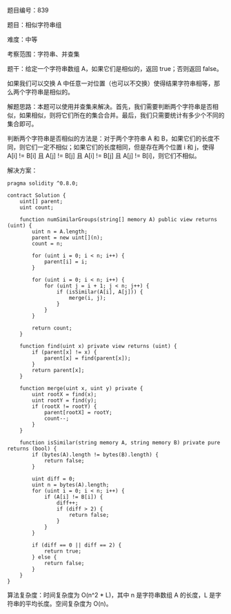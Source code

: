 题目编号：839

题目：相似字符串组

难度：中等

考察范围：字符串、并查集

题干：给定一个字符串数组 A，如果它们是相似的，返回 true；否则返回 false。

如果我们可以交换 A 中任意一对位置（也可以不交换）使得结果字符串相等，那么两个字符串是相似的。

解题思路：本题可以使用并查集来解决。首先，我们需要判断两个字符串是否相似，如果相似，则将它们所在的集合合并。最后，我们只需要统计有多少个不同的集合即可。

判断两个字符串是否相似的方法是：对于两个字符串 A 和 B，如果它们的长度不同，则它们一定不相似；如果它们的长度相同，但是存在两个位置 i 和 j，使得 A[i] != B[i] 且 A[j] != B[j] 且 A[i] != B[j] 且 A[j] != B[i]，则它们不相似。

解决方案：

```
pragma solidity ^0.8.0;

contract Solution {
    uint[] parent;
    uint count;

    function numSimilarGroups(string[] memory A) public view returns (uint) {
        uint n = A.length;
        parent = new uint[](n);
        count = n;

        for (uint i = 0; i < n; i++) {
            parent[i] = i;
        }

        for (uint i = 0; i < n; i++) {
            for (uint j = i + 1; j < n; j++) {
                if (isSimilar(A[i], A[j])) {
                    merge(i, j);
                }
            }
        }

        return count;
    }

    function find(uint x) private view returns (uint) {
        if (parent[x] != x) {
            parent[x] = find(parent[x]);
        }
        return parent[x];
    }

    function merge(uint x, uint y) private {
        uint rootX = find(x);
        uint rootY = find(y);
        if (rootX != rootY) {
            parent[rootX] = rootY;
            count--;
        }
    }

    function isSimilar(string memory A, string memory B) private pure returns (bool) {
        if (bytes(A).length != bytes(B).length) {
            return false;
        }

        uint diff = 0;
        uint n = bytes(A).length;
        for (uint i = 0; i < n; i++) {
            if (A[i] != B[i]) {
                diff++;
                if (diff > 2) {
                    return false;
                }
            }
        }

        if (diff == 0 || diff == 2) {
            return true;
        } else {
            return false;
        }
    }
}
```

算法复杂度：时间复杂度为 O(n^2 * L)，其中 n 是字符串数组 A 的长度，L 是字符串的平均长度。空间复杂度为 O(n)。